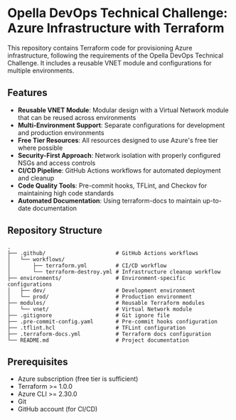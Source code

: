 # Opella DevOps Technical Challenge: Azure Infrastructure with Terraform

This repository contains Terraform code for provisioning Azure infrastructure, following the requirements of the Opella DevOps Technical Challenge. It includes a reusable VNET module and configurations for multiple environments.

## Features

- **Reusable VNET Module**: Modular design with a Virtual Network module that can be reused across environments
- **Multi-Environment Support**: Separate configurations for development and production environments
- **Free Tier Resources**: All resources designed to use Azure's free tier where possible
- **Security-First Approach**: Network isolation with properly configured NSGs and access controls
- **CI/CD Pipeline**: GitHub Actions workflows for automated deployment and cleanup
- **Code Quality Tools**: Pre-commit hooks, TFLint, and Checkov for maintaining high code standards
- **Automated Documentation**: Using terraform-docs to maintain up-to-date documentation

## Repository Structure

```
.
├── .github/                      # GitHub Actions workflows
│   └── workflows/
│       ├── terraform.yml         # CI/CD workflow
│       └── terraform-destroy.yml # Infrastructure cleanup workflow
├── environments/                 # Environment-specific configurations
│   ├── dev/                      # Development environment
│   └── prod/                     # Production environment
├── modules/                      # Reusable Terraform modules
│   └── vnet/                     # Virtual Network module
├── .gitignore                    # Git ignore file
├── .pre-commit-config.yaml       # Pre-commit hooks configuration
├── .tflint.hcl                   # TFLint configuration
├── .terraform-docs.yml           # Terraform docs configuration
└── README.md                     # Project documentation
```

## Prerequisites

- Azure subscription (free tier is sufficient)
- Terraform >= 1.0.0
- Azure CLI >= 2.30.0
- Git
- GitHub account (for CI/CD)

